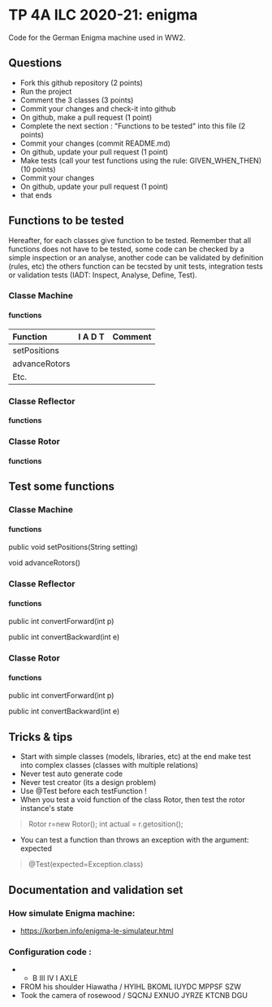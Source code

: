 # TP 4A ILC 2020-21: enigma
Code for the German Enigma machine used in WW2.

## Questions
- Fork this github repository  (2 points)
- Run the project
- Comment the 3 classes (3 points)
- Commit your changes and check-it into github
- On github, make a pull request (1 point)
- Complete the next section : "Functions to be tested" into this file (2 points)
- Commit your changes (commit README.md)
- On github, update your pull request (1 point)
- Make tests (call your test functions using the rule: GIVEN_WHEN_THEN) (10 points)
- Commit your changes
- On github, update your pull request (1 point)
- that ends

## Functions to be tested
Hereafter, for each classes give function to be tested. Remember that all functions does not have to be tested, some code can be checked by a simple inspection or an analyse, another code can be validated by definition (rules, etc) the others function can be tecsted by unit tests, integration tests or validation tests (IADT: Inspect, Analyse, Define, Test). 

### Classe Machine
#### functions

| Function      |     I A D T     |        Comment |
| :------------ | :-------------: | :------------- |
| setPositions  |  |  |
| advanceRotors  |  |  |
| Etc.  |  |  |

### Classe Reflector
#### functions

### Classe Rotor
#### functions

## Test some functions

### Classe Machine
#### functions

public void setPositions(String setting)

void advanceRotors()

### Classe Reflector
#### functions

public int convertForward(int p)

public int convertBackward(int e)

### Classe Rotor
#### functions

public int convertForward(int p)

public int convertBackward(int e)

## Tricks & tips

- Start with simple classes (models, libraries, etc) at the end make test into complex classes (classes with multiple relations)
- Never test auto generate code
- Never test creator (its a design problem)
- Use @Test before each testFunction !
- When you test a void function of the class Rotor, then test the rotor instance's state
> Rotor r=new Rotor();
> int actual = r.getosition();
- You can test a function than throws an exception with the argument: expected
> @Test(expected=Exception.class)

## Documentation and validation set
### How simulate Enigma machine:
- https://korben.info/enigma-le-simulateur.html
### Configuration code :
- * B III IV I AXLE
- FROM his shoulder Hiawatha / HYIHL BKOML IUYDC MPPSF SZW
- Took the camera of rosewood / SQCNJ EXNUO JYRZE KTCNB DGU



 
